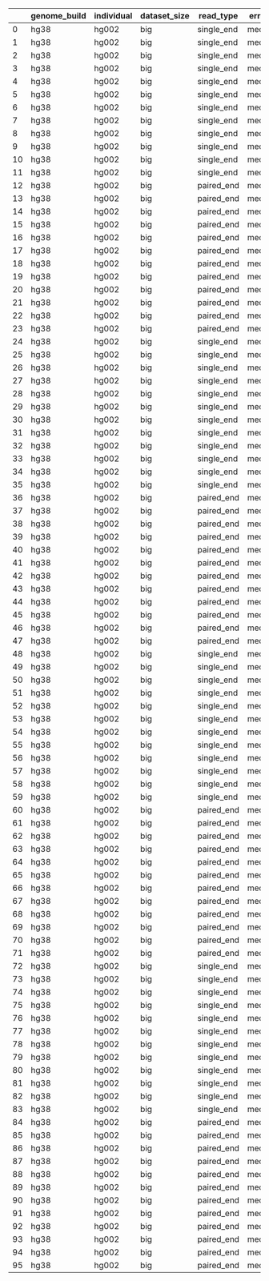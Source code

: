 |    | genome_build   | individual   | dataset_size   | read_type   | error_profile   |   read_length |   n_reads | method      |   n_threads |   min_mapq |   Runtime |
|----|----------------|--------------|----------------|-------------|-----------------|---------------|-----------|-------------|-------------|------------|-----------|
|  0 | hg38           | hg002        | big            | single_end  | medium_error    |            75 |  10000000 | bwa         |           1 |          0 |  5006.27  |
|  1 | hg38           | hg002        | big            | single_end  | medium_error    |            75 |  10000000 | minimap     |           1 |          0 |   951.77  |
|  2 | hg38           | hg002        | big            | single_end  | medium_error    |            75 |  10000000 | strobealign |           1 |          0 |  1628.62  |
|  3 | hg38           | hg002        | big            | single_end  | medium_error    |            75 |  10000000 | bowtie2     |           1 |          0 |  3188.38  |
|  4 | hg38           | hg002        | big            | single_end  | medium_error    |           150 |  10000000 | bwa         |           1 |          0 |  7099.66  |
|  5 | hg38           | hg002        | big            | single_end  | medium_error    |           150 |  10000000 | minimap     |           1 |          0 |  1891.6   |
|  6 | hg38           | hg002        | big            | single_end  | medium_error    |           150 |  10000000 | strobealign |           1 |          0 |  1055.93  |
|  7 | hg38           | hg002        | big            | single_end  | medium_error    |           150 |  10000000 | bowtie2     |           1 |          0 |  6531.14  |
|  8 | hg38           | hg002        | big            | single_end  | medium_error    |           250 |  10000000 | bwa         |           1 |          0 |  9830.44  |
|  9 | hg38           | hg002        | big            | single_end  | medium_error    |           250 |  10000000 | minimap     |           1 |          0 |  2930.89  |
| 10 | hg38           | hg002        | big            | single_end  | medium_error    |           250 |  10000000 | strobealign |           1 |          0 |  1126.23  |
| 11 | hg38           | hg002        | big            | single_end  | medium_error    |           250 |  10000000 | bowtie2     |           1 |          0 | 11123.9   |
| 12 | hg38           | hg002        | big            | paired_end  | medium_error    |            75 |  10000000 | bwa         |           1 |          0 |  6078.44  |
| 13 | hg38           | hg002        | big            | paired_end  | medium_error    |            75 |  10000000 | minimap     |           1 |          0 |  1003.41  |
| 14 | hg38           | hg002        | big            | paired_end  | medium_error    |            75 |  10000000 | strobealign |           1 |          0 |  1744.69  |
| 15 | hg38           | hg002        | big            | paired_end  | medium_error    |            75 |  10000000 | bowtie2     |           1 |          0 |  2824.19  |
| 16 | hg38           | hg002        | big            | paired_end  | medium_error    |           150 |  10000000 | bwa         |           1 |          0 |  8408.71  |
| 17 | hg38           | hg002        | big            | paired_end  | medium_error    |           150 |  10000000 | minimap     |           1 |          0 |  1926.48  |
| 18 | hg38           | hg002        | big            | paired_end  | medium_error    |           150 |  10000000 | strobealign |           1 |          0 |  1198.89  |
| 19 | hg38           | hg002        | big            | paired_end  | medium_error    |           150 |  10000000 | bowtie2     |           1 |          0 |  5260.66  |
| 20 | hg38           | hg002        | big            | paired_end  | medium_error    |           250 |  10000000 | bwa         |           1 |          0 | 12225.5   |
| 21 | hg38           | hg002        | big            | paired_end  | medium_error    |           250 |  10000000 | minimap     |           1 |          0 |  4944.71  |
| 22 | hg38           | hg002        | big            | paired_end  | medium_error    |           250 |  10000000 | strobealign |           1 |          0 |  1198.19  |
| 23 | hg38           | hg002        | big            | paired_end  | medium_error    |           250 |  10000000 | bowtie2     |           1 |          0 |  8192.22  |
| 24 | hg38           | hg002        | big            | single_end  | medium_error    |            75 |  10000000 | bwa         |           4 |          0 |  1025.92  |
| 25 | hg38           | hg002        | big            | single_end  | medium_error    |            75 |  10000000 | minimap     |           4 |          0 |   222.489 |
| 26 | hg38           | hg002        | big            | single_end  | medium_error    |            75 |  10000000 | strobealign |           4 |          0 |   445.948 |
| 27 | hg38           | hg002        | big            | single_end  | medium_error    |            75 |  10000000 | bowtie2     |           4 |          0 |   772.966 |
| 28 | hg38           | hg002        | big            | single_end  | medium_error    |           150 |  10000000 | bwa         |           4 |          0 |  1393.38  |
| 29 | hg38           | hg002        | big            | single_end  | medium_error    |           150 |  10000000 | minimap     |           4 |          0 |   450.943 |
| 30 | hg38           | hg002        | big            | single_end  | medium_error    |           150 |  10000000 | strobealign |           4 |          0 |   344.969 |
| 31 | hg38           | hg002        | big            | single_end  | medium_error    |           150 |  10000000 | bowtie2     |           4 |          0 |  1570.65  |
| 32 | hg38           | hg002        | big            | single_end  | medium_error    |           250 |  10000000 | bwa         |           4 |          0 |  2073.78  |
| 33 | hg38           | hg002        | big            | single_end  | medium_error    |           250 |  10000000 | minimap     |           4 |          0 |   604.792 |
| 34 | hg38           | hg002        | big            | single_end  | medium_error    |           250 |  10000000 | strobealign |           4 |          0 |   375.283 |
| 35 | hg38           | hg002        | big            | single_end  | medium_error    |           250 |  10000000 | bowtie2     |           4 |          0 |  2567.39  |
| 36 | hg38           | hg002        | big            | paired_end  | medium_error    |            75 |  10000000 | bwa         |           4 |          0 |  1246.52  |
| 37 | hg38           | hg002        | big            | paired_end  | medium_error    |            75 |  10000000 | minimap     |           4 |          0 |   256.593 |
| 38 | hg38           | hg002        | big            | paired_end  | medium_error    |            75 |  10000000 | strobealign |           4 |          0 |   490.468 |
| 39 | hg38           | hg002        | big            | paired_end  | medium_error    |            75 |  10000000 | bowtie2     |           4 |          0 |   714.448 |
| 40 | hg38           | hg002        | big            | paired_end  | medium_error    |           150 |  10000000 | bwa         |           4 |          0 |  1703.58  |
| 41 | hg38           | hg002        | big            | paired_end  | medium_error    |           150 |  10000000 | minimap     |           4 |          0 |   447.432 |
| 42 | hg38           | hg002        | big            | paired_end  | medium_error    |           150 |  10000000 | strobealign |           4 |          0 |   358.371 |
| 43 | hg38           | hg002        | big            | paired_end  | medium_error    |           150 |  10000000 | bowtie2     |           4 |          0 |  1328.51  |
| 44 | hg38           | hg002        | big            | paired_end  | medium_error    |           250 |  10000000 | bwa         |           4 |          0 |  2693.79  |
| 45 | hg38           | hg002        | big            | paired_end  | medium_error    |           250 |  10000000 | minimap     |           4 |          0 |  1172.45  |
| 46 | hg38           | hg002        | big            | paired_end  | medium_error    |           250 |  10000000 | strobealign |           4 |          0 |   380.852 |
| 47 | hg38           | hg002        | big            | paired_end  | medium_error    |           250 |  10000000 | bowtie2     |           4 |          0 |  2125.41  |
| 48 | hg38           | hg002        | big            | single_end  | medium_error    |            75 |  10000000 | bwa         |           8 |          0 |   468.04  |
| 49 | hg38           | hg002        | big            | single_end  | medium_error    |            75 |  10000000 | minimap     |           8 |          0 |   149.566 |
| 50 | hg38           | hg002        | big            | single_end  | medium_error    |            75 |  10000000 | strobealign |           8 |          0 |   249.947 |
| 51 | hg38           | hg002        | big            | single_end  | medium_error    |            75 |  10000000 | bowtie2     |           8 |          0 |   395.996 |
| 52 | hg38           | hg002        | big            | single_end  | medium_error    |           150 |  10000000 | bwa         |           8 |          0 |   720.349 |
| 53 | hg38           | hg002        | big            | single_end  | medium_error    |           150 |  10000000 | minimap     |           8 |          0 |   240.798 |
| 54 | hg38           | hg002        | big            | single_end  | medium_error    |           150 |  10000000 | strobealign |           8 |          0 |   167.536 |
| 55 | hg38           | hg002        | big            | single_end  | medium_error    |           150 |  10000000 | bowtie2     |           8 |          0 |   788.245 |
| 56 | hg38           | hg002        | big            | single_end  | medium_error    |           250 |  10000000 | bwa         |           8 |          0 |  1031.72  |
| 57 | hg38           | hg002        | big            | single_end  | medium_error    |           250 |  10000000 | minimap     |           8 |          0 |   342.373 |
| 58 | hg38           | hg002        | big            | single_end  | medium_error    |           250 |  10000000 | strobealign |           8 |          0 |   245.999 |
| 59 | hg38           | hg002        | big            | single_end  | medium_error    |           250 |  10000000 | bowtie2     |           8 |          0 |  1282.21  |
| 60 | hg38           | hg002        | big            | paired_end  | medium_error    |            75 |  10000000 | bwa         |           8 |          0 |   609.817 |
| 61 | hg38           | hg002        | big            | paired_end  | medium_error    |            75 |  10000000 | minimap     |           8 |          0 |   148.621 |
| 62 | hg38           | hg002        | big            | paired_end  | medium_error    |            75 |  10000000 | strobealign |           8 |          0 |   262.436 |
| 63 | hg38           | hg002        | big            | paired_end  | medium_error    |            75 |  10000000 | bowtie2     |           8 |          0 |   349.07  |
| 64 | hg38           | hg002        | big            | paired_end  | medium_error    |           150 |  10000000 | bwa         |           8 |          0 |   882.116 |
| 65 | hg38           | hg002        | big            | paired_end  | medium_error    |           150 |  10000000 | minimap     |           8 |          0 |   247.523 |
| 66 | hg38           | hg002        | big            | paired_end  | medium_error    |           150 |  10000000 | strobealign |           8 |          0 |   209.398 |
| 67 | hg38           | hg002        | big            | paired_end  | medium_error    |           150 |  10000000 | bowtie2     |           8 |          0 |   648.07  |
| 68 | hg38           | hg002        | big            | paired_end  | medium_error    |           250 |  10000000 | bwa         |           8 |          0 |  1219.07  |
| 69 | hg38           | hg002        | big            | paired_end  | medium_error    |           250 |  10000000 | minimap     |           8 |          0 |   678.141 |
| 70 | hg38           | hg002        | big            | paired_end  | medium_error    |           250 |  10000000 | strobealign |           8 |          0 |   214.348 |
| 71 | hg38           | hg002        | big            | paired_end  | medium_error    |           250 |  10000000 | bowtie2     |           8 |          0 |  1103.59  |
| 72 | hg38           | hg002        | big            | single_end  | medium_error    |            75 |  10000000 | bwa         |          16 |          0 |   265.973 |
| 73 | hg38           | hg002        | big            | single_end  | medium_error    |            75 |  10000000 | minimap     |          16 |          0 |   139.281 |
| 74 | hg38           | hg002        | big            | single_end  | medium_error    |            75 |  10000000 | strobealign |          16 |          0 |   138.947 |
| 75 | hg38           | hg002        | big            | single_end  | medium_error    |            75 |  10000000 | bowtie2     |          16 |          0 |   191.679 |
| 76 | hg38           | hg002        | big            | single_end  | medium_error    |           150 |  10000000 | bwa         |          16 |          0 |   317.577 |
| 77 | hg38           | hg002        | big            | single_end  | medium_error    |           150 |  10000000 | minimap     |          16 |          0 |   178.475 |
| 78 | hg38           | hg002        | big            | single_end  | medium_error    |           150 |  10000000 | strobealign |          16 |          0 |   152.158 |
| 79 | hg38           | hg002        | big            | single_end  | medium_error    |           150 |  10000000 | bowtie2     |          16 |          0 |   377.309 |
| 80 | hg38           | hg002        | big            | single_end  | medium_error    |           250 |  10000000 | bwa         |          16 |          0 |   478.171 |
| 81 | hg38           | hg002        | big            | single_end  | medium_error    |           250 |  10000000 | minimap     |          16 |          0 |   233.428 |
| 82 | hg38           | hg002        | big            | single_end  | medium_error    |           250 |  10000000 | strobealign |          16 |          0 |   210.921 |
| 83 | hg38           | hg002        | big            | single_end  | medium_error    |           250 |  10000000 | bowtie2     |          16 |          0 |   646.656 |
| 84 | hg38           | hg002        | big            | paired_end  | medium_error    |            75 |  10000000 | bwa         |          16 |          0 |   324.932 |
| 85 | hg38           | hg002        | big            | paired_end  | medium_error    |            75 |  10000000 | minimap     |          16 |          0 |   131.975 |
| 86 | hg38           | hg002        | big            | paired_end  | medium_error    |            75 |  10000000 | strobealign |          16 |          0 |   146.807 |
| 87 | hg38           | hg002        | big            | paired_end  | medium_error    |            75 |  10000000 | bowtie2     |          16 |          0 |   177.051 |
| 88 | hg38           | hg002        | big            | paired_end  | medium_error    |           150 |  10000000 | bwa         |          16 |          0 |   431.387 |
| 89 | hg38           | hg002        | big            | paired_end  | medium_error    |           150 |  10000000 | minimap     |          16 |          0 |   173.789 |
| 90 | hg38           | hg002        | big            | paired_end  | medium_error    |           150 |  10000000 | strobealign |          16 |          0 |   154.628 |
| 91 | hg38           | hg002        | big            | paired_end  | medium_error    |           150 |  10000000 | bowtie2     |          16 |          0 |   326.374 |
| 92 | hg38           | hg002        | big            | paired_end  | medium_error    |           250 |  10000000 | bwa         |          16 |          0 |   558.468 |
| 93 | hg38           | hg002        | big            | paired_end  | medium_error    |           250 |  10000000 | minimap     |          16 |          0 |   340.423 |
| 94 | hg38           | hg002        | big            | paired_end  | medium_error    |           250 |  10000000 | strobealign |          16 |          0 |   208.679 |
| 95 | hg38           | hg002        | big            | paired_end  | medium_error    |           250 |  10000000 | bowtie2     |          16 |          0 |   571.945 |
